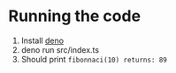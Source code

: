 # Running the code

1. Install [deno](https://deno.land/manual@v1.29.2/getting_started/installation)
2. deno run src/index.ts
3. Should print `fibonnaci(10) returns: 89`

